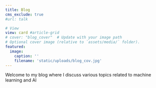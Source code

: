 ```yaml
---
title: Blog
cms_exclude: true
#url: talk

# View
view: card #article-grid
# cover: "blog_cover"  # Update with your image path
# Optional cover image (relative to `assets/media/` folder).
featured:
  image:
    caption: ''
    filename: 'static/uploads/blog_cov.jpg'
---
```

Welcome to my blog where I discuss various topics related to machine learning and AI
